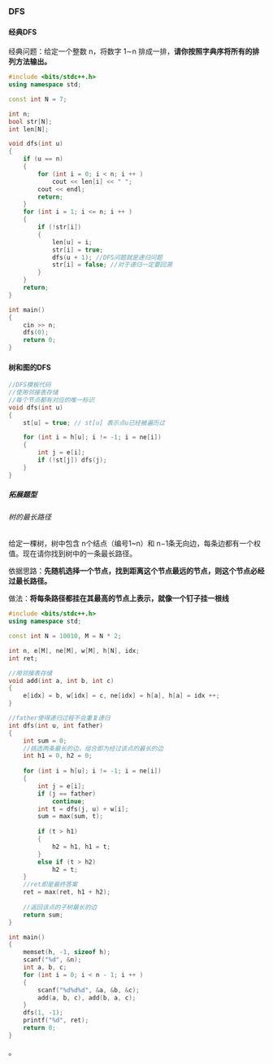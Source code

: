 ### DFS

#### 经典DFS

经典问题：给定一个整数 n，将数字 1∼n 排成一排，**请你按照字典序将所有的排列方法输出。**

```C++
#include <bits/stdc++.h>
using namespace std;

const int N = 7;

int n;
bool str[N];
int len[N];

void dfs(int u)
{
    if (u == n)
    {
        for (int i = 0; i < n; i ++ )
            cout << len[i] << " ";
        cout << endl;
        return;
    }
    for (int i = 1; i <= n; i ++ )
    {
        if (!str[i])
        {
            len[u] = i;
            str[i] = true;
            dfs(u + 1);	//DFS问题就是递归问题
            str[i] = false;	//对于递归一定要回溯
        }
    }
    return;
}

int main()
{
    cin >> n;
    dfs(0);
    return 0;
}
```

#### 树和图的DFS

```C++
//DFS模板代码
//使用邻接表存储
//每个节点都有对应的唯一标识
void dfs(int u)
{
    st[u] = true; // st[u] 表示点u已经被遍历过

    for (int i = h[u]; i != -1; i = ne[i])
    {
        int j = e[i];
        if (!st[j]) dfs(j);
    }
}
```

##### 拓展题型

###### 树的最长路径

给定一棵树，树中包含 n个结点（编号1~n）和 n−1条无向边，每条边都有一个权值。现在请你找到树中的一条最长路径。

依据思路：**先随机选择一个节点，找到距离这个节点最远的节点，则这个节点必经过最长路径。**

做法：**将每条路径都挂在其最高的节点上表示，就像一个钉子挂一根线**

```C++
#include <bits/stdc++.h>
using namespace std;

const int N = 10010, M = N * 2;

int n, e[M], ne[M], w[M], h[N], idx;
int ret;

//用邻接表存储
void add(int a, int b, int c)
{
    e[idx] = b, w[idx] = c, ne[idx] = h[a], h[a] = idx ++;
}

//father使得递归过程不会重复递归
int dfs(int u, int father)
{
    int sum = 0;
    //挑选两条最长的边，组合即为经过该点的最长的边
    int h1 = 0, h2 = 0;
    
    for (int i = h[u]; i != -1; i = ne[i])
    {
        int j = e[i];
        if (j == father)
            continue;
        int t = dfs(j, u) + w[i];
        sum = max(sum, t);
        
        if (t > h1)
        {
            h2 = h1, h1 = t;
        }
        else if (t > h2)
            h2 = t;
    }
    //ret即是最终答案
    ret = max(ret, h1 + h2);
    
    //返回该点的子树最长的边
    return sum;
}

int main()
{
    memset(h, -1, sizeof h);
    scanf("%d", &n);
    int a, b, c;
    for (int i = 0; i < n - 1; i ++ )
    {
        scanf("%d%d%d", &a, &b, &c);
        add(a, b, c), add(b, a, c);
    }
    dfs(1, -1);
    printf("%d", ret);
    return 0;
}
```









。



















